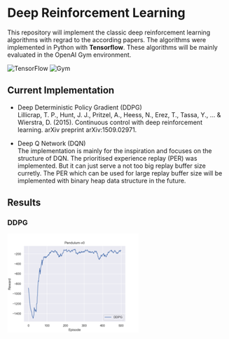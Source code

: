 # Deep Reinforcement Learning

This repository will implement the classic deep reinforcement learning algorithms with regrad to the according papers. The algorithms were implemented in Python with **Tensorflow**. These algorithms will be mainly evaluated in the OpenAI Gym environment.

![TensorFlow](https://img.shields.io/badge/Tensorflow-v1.11.0-green) ![Gym](https://img.shields.io/badge/gym-v%200.17.3-yellow)


## Current Implementation
* Deep Deterministic Policy Gradient (DDPG)  
Lillicrap, T. P., Hunt, J. J., Pritzel, A., Heess, N., Erez, T., Tassa, Y., ... & Wierstra, D. (2015). Continuous control with deep reinforcement learning. arXiv preprint arXiv:1509.02971.

* Deep Q Network (DQN)  
The implementation is mainly for the inspiration and focuses on the structure of DQN. The prioritised experience replay (PER) was implemented. But it can just serve a not too big replay buffer size curretly. The PER which can be used for large replay buffer size will be implemented with binary heap data structure in the future.


## Results
### DDPG
<img width="300" src="https://github.com/Ricky-Zhu/Reinforcement_Learning/blob/master/images/Figure_1.png"/>


